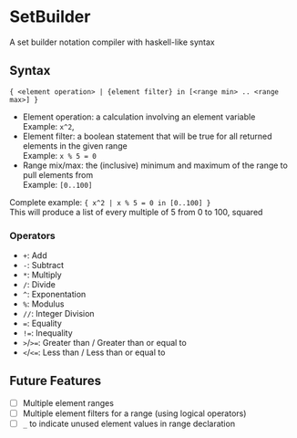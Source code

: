 # SetBuilder
A set builder notation compiler with haskell-like syntax
## Syntax
`{ <element operation> | {element filter} in [<range min> .. <range max>] }`
- Element operation: a calculation involving an element variable  
Example: `x^2`,
- Element filter: a boolean statement that will be true for all returned elements in the given range  
Example: `x % 5 = 0`
- Range mix/max: the (inclusive) minimum and maximum of the range to pull elements from  
Example: `[0..100]`  

Complete example: `{ x^2 | x % 5 = 0 in [0..100] }`  
This will produce a list of every multiple of 5 from 0 to 100, squared
### Operators
- `+`: Add
- `-`: Subtract
- `*`: Multiply
- `/`: Divide
- `^`: Exponentation
- `%`: Modulus
- `//`: Integer Division
- `=`: Equality
- `!=`: Inequality
- `>`/`>=`: Greater than / Greater than or equal to
- `<`/`<=`: Less than / Less than or equal to
## Future Features
- [ ] Multiple element ranges
- [ ] Multiple element filters for a range (using logical operators)
- [ ] `_` to indicate unused element values in range declaration